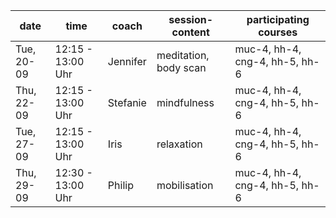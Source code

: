 | date       | time              | coach    | session-content       | participating courses          |
| ---------- | ----------------- | -------- | --------------------- | ------------------------------ |
| Tue, 20-09 | 12:15 - 13:00 Uhr | Jennifer | meditation, body scan | muc-4, hh-4, cng-4, hh-5, hh-6 |
| Thu, 22-09 | 12:15 - 13:00 Uhr | Stefanie | mindfulness           | muc-4, hh-4, cng-4, hh-5, hh-6 |
| Tue, 27-09 | 12:15 - 13:00 Uhr | Iris     | relaxation            | muc-4, hh-4, cng-4, hh-5, hh-6 |
| Thu, 29-09 | 12:30 - 13:00 Uhr | Philip   | mobilisation          | muc-4, hh-4, cng-4, hh-5, hh-6 |
